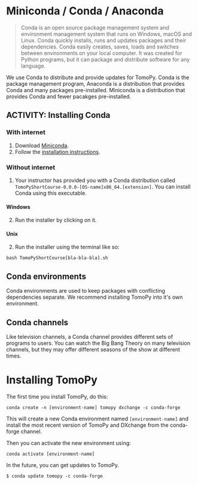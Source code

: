 # Miniconda / Conda / Anaconda

> Conda is an open source package management system and environment management system that runs on Windows, macOS and Linux. Conda quickly installs, runs and updates packages and their dependencies. Conda easily creates, saves, loads and switches between environments on your local computer. It was created for Python programs, but it can package and distribute software for any language.

We use Conda to distribute and provide updates for TomoPy. Conda is the package management program, Anaconda is a distribution that provides Conda and many packages pre-installed. Miniconda is a distribution that provides Conda and fewer pacakges pre-installed.

<!--- INSTRUCTOR ACTIVITY
Live demonstrate the installer on your own machine.
--->

## ACTIVITY: Installing Conda

### With internet
1. Download [Miniconda](https://docs.conda.io/en/latest/miniconda.html).
2. Follow the [installation instructions](https://conda.io/projects/conda/en/latest/user-guide/install/index.html).

### Without internet
1. Your instructor has provided you with a Conda distribution called `TomoPyShortCourse-0.0.0-[OS-name]x86_64.[extension]`. You can install Conda using this executable.

#### Windows
2. Run the installer by clicking on it.

#### Unix
2. Run the installer using the terminal like so:
<!---
Calling bash directly means you don't need to change exec permissions on the file.
--->
```
bash TomoPyShortCourse[bla-bla-bla].sh
```

## Conda environments
Conda environments are used to keep packages with conflicting dependencies separate. We recommend installing TomoPy into it's own environment.

## Conda channels
Like television channels, a Conda channel provides different sets of programs to users. You can watch the Big Bang Theory on many television channels, but they may offer different seasons of the show at different times.

# Installing TomoPy
The first time you install TomoPy, do this:

```
conda create -n [environment-name] tomopy dxchange -c conda-forge
```

This will create a new Conda environment named `[environment-name]` and install the most recent version of TomoPy and DXchange from the conda-forge channel.

Then you can activate the new environment using:

```
conda activate [environment-name]
```

In the future, you can get updates to TomoPy.

```
$ conda update tomopy -c conda-forge
```

